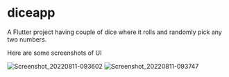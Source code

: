 # diceapp

A Flutter project having couple of dice where it rolls and randomly pick any two numbers.

Here are some screenshots of UI

![Screenshot_20220811-093602](https://user-images.githubusercontent.com/109421528/184159519-f1b2b37f-af79-45e9-a751-93d1f7e0c45d.png)
![Screenshot_20220811-093747](https://user-images.githubusercontent.com/109421528/184159633-effcc18a-1781-48fb-87fe-a8d134c31e5e.png)
